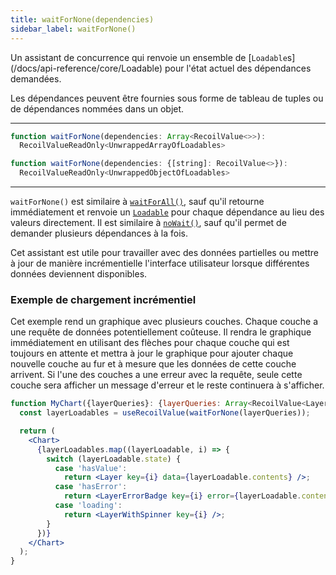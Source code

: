 ```yaml
---
title: waitForNone(dependencies)
sidebar_label: waitForNone()
---
```


Un assistant de concurrence qui renvoie un ensemble de [`Loadable`s] (/docs/api-reference/core/Loadable) pour l'état actuel des dépendances demandées.

Les dépendances peuvent être fournies sous forme de tableau de tuples ou de dépendances nommées dans un objet.

---

```jsx
function waitForNone(dependencies: Array<RecoilValue<>>):
  RecoilValueReadOnly<UnwrappedArrayOfLoadables>
```

```jsx
function waitForNone(dependencies: {[string]: RecoilValue<>}):
  RecoilValueReadOnly<UnwrappedObjectOfLoadables>
```
---

`waitForNone()` est similaire à [`waitForAll()`](/docs/api-reference/utils/waitForAll), sauf qu'il retourne immédiatement et renvoie un [`Loadable`](/docs/api-reference/core/Loadable) pour chaque dépendance au lieu des valeurs directement. Il est similaire à [`noWait()`](/docs/api-reference/utils/noWait), sauf qu'il permet de demander plusieurs dépendances à la fois.

Cet assistant est utile pour travailler avec des données partielles ou mettre à jour de manière incrémentielle l'interface utilisateur lorsque différentes données deviennent disponibles.

### Exemple de chargement incrémentiel
Cet exemple rend un graphique avec plusieurs couches. Chaque couche a une requête de données potentiellement coûteuse. Il rendra le graphique immédiatement en utilisant des flèches pour chaque couche qui est toujours en attente et mettra à jour le graphique pour ajouter chaque nouvelle couche au fur et à mesure que les données de cette couche arrivent. Si l'une des couches a une erreur avec la requête, seule cette couche sera afficher un message d'erreur et le reste continuera à s'afficher.

```jsx
function MyChart({layerQueries}: {layerQueries: Array<RecoilValue<Layer>>}) {
  const layerLoadables = useRecoilValue(waitForNone(layerQueries));

  return (
    <Chart>
      {layerLoadables.map((layerLoadable, i) => {
        switch (layerLoadable.state) {
          case 'hasValue':
            return <Layer key={i} data={layerLoadable.contents} />;
          case 'hasError':
            return <LayerErrorBadge key={i} error={layerLoadable.contents} />;
          case 'loading':
            return <LayerWithSpinner key={i} />;
        }
      })}
    </Chart>
  );
}

```
